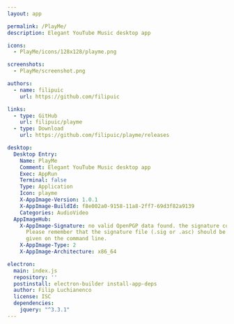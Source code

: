 ```yaml
---
layout: app

permalink: /PlayMe/
description: Elegant YouTube Music desktop app

icons:
  - PlayMe/icons/128x128/playme.png

screenshots:
  - PlayMe/screenshot.png

authors:
  - name: filipuic
    url: https://github.com/filipuic

links:
  - type: GitHub
    url: filipuic/playme
  - type: Download
    url: https://github.com/filipuic/playme/releases

desktop:
  Desktop Entry:
    Name: PlayMe
    Comment: Elegant YouTube Music desktop app
    Exec: AppRun
    Terminal: false
    Type: Application
    Icon: playme
    X-AppImage-Version: 1.0.1
    X-AppImage-BuildId: f8e002a0-9158-11a8-2ff7-69d3f82a9139
    Categories: AudioVideo
  AppImageHub:
    X-AppImage-Signature: no valid OpenPGP data found. the signature could not be verified.
      Please remember that the signature file (.sig or .asc) should be the first file
      given on the command line.
    X-AppImage-Type: 2
    X-AppImage-Architecture: x86_64

electron:
  main: index.js
  repository: ''
  postinstall: electron-builder install-app-deps
  author: Filip Luchianenco
  license: ISC
  dependencies:
    jquery: "^3.3.1"
---
```

